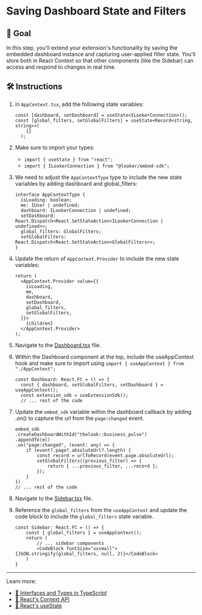 # Saving Dashboard State and Filters

## 🎯 Goal

In this step, you'll extend your extension's functionality by saving the embedded dashboard instance and capturing user-applied filter state. You'll store both in React Context so that other components (like the Sidebar) can access and respond to changes in real time.

## 🛠️ Instructions

1. in `AppContext.tsx`, add the following state variables:
    ```tsx
    const [dashboard, setDashboard] = useState<ILookerConnection>();
    const [global_filters, setGlobalFilters] = useState<Record<string, string>>(
        {}
      );
    ```

2. Make sure to import your types: 
    - `import { useState } from "react";`
    - `import { ILookerConnection } from "@looker/embed-sdk";`
3. We need to adjust the `AppContextType` type to include the new state variables by adding dashboard and global_filters:
    ```tsx
    interface AppContextType {
      isLoading: boolean;
      me: IUser | undefined;
      dashboard: ILookerConnection | undefined;
      setDashboard: React.Dispatch<React.SetStateAction<ILookerConnection | undefined>>;
      global_filters: GlobalFilters;
      setGlobalFilters: React.Dispatch<React.SetStateAction<GlobalFilters>>;
    }
    ```
4. Update the return of `AppContext.Provider` to include the new state variables:
    ```tsx
    return (
      <AppContext.Provider value={{
        isLoading,
        me,
        dashboard,
        setDashboard,
        global_filters,
        setGlobalFilters,
      }}>
        {children}
      </AppContext.Provider>
    );
    ```
5. Navigate to the [Dashboard.tsx](../../src/Dashboard.tsx) file.
6. Within the Dashboard component at the top, include the useAppContext hook and make sure to import using `import { useAppContext } from "./AppContext";`
    ```tsx
    const Dashboard: React.FC = () => {
      const { dashboard, setGlobalFilters, setDashboard } = useAppContext();
      const extension_sdk = useExtensionSdk();
      // ... rest of the code
    ```

7. Update the `embed_sdk` variable within the dashboard callback by adding .on() to capture the url from the `page:changed` event.
    ```tsx
    embed_sdk
    .createDashboardWithId("thelook::business_pulse")
    .appendTo(el)
    .on("page:changed", (event: any) => {
        if (event?.page?.absoluteUrl?.length) {
            const record = urlToRecord(event.page.absoluteUrl);
            setGlobalFilters((previous_filter) => {
                return { ...previous_filter, ...record };
            });
        }
    })
    // ... rest of the code
    ```

8. Navigate to the [Sidebar.tsx](../../src/Sidebar.tsx) file.
9. Reference the `global_filters` from the `useAppContext` and update the code block to include the `global_filters` state variable.
    ```tsx
    const Sidebar: React.FC = () => {
        const { global_filters } = useAppContext();
        return (
            // ... sidebar components
            <CodeBlock fontSize="xxsmall">{JSON.stringify(global_filters, null, 2)}</CodeBlock>
        )
    }
    ```
---

Learn more:

- [📘 Interfaces and Types in TypeScript](./glossary.md#interfaces-and-types-in-typescript)
- [📘 React's Context API](./glossary.md#reacts-context-api)
- [📘 React's useState](./glossary.md#reacts-usestate)